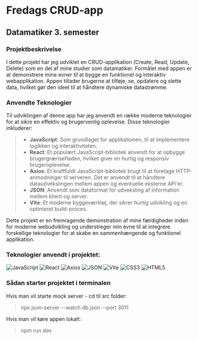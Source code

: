 # Fredags CRUD-app 
## Datamatiker 3. semester

### Projektbeskrivelse
I dette projekt har jeg udviklet en CRUD-applikation (Create, Read, Update, Delete) som en del af mine studier som datamatiker. Formålet med appen er at demonstrere mine evner til at bygge en funktionel og interaktiv webapplikation. Appen tillader brugerne at tilføje, se, opdatere og slette data, hvilket gør den ideel til at håndtere dynamiske datastrømme.

### Anvendte Teknologier

Til udviklingen af denne app har jeg anvendt en række moderne teknologier for at sikre en effektiv og brugervenlig oplevelse. Disse teknologier inkluderer:

> - **JavaScript**: Som grundlaget for applikationen, til at implementere logikken og interaktiviteten.
> - **React**: Et populært JavaScript-bibliotek anvendt for at opbygge brugergrænsefladen, hvilket giver en hurtig og responsiv brugeroplevelse.
> - **Axios**: Et kraftfuldt JavaScript-bibliotek brugt til at foretage HTTP-anmodninger til serveren. Det er anvendt til at håndtere dataudvekslingen mellem appen og eventuelle eksterne API'er.
> - **JSON**: Anvendt som dataformat for udveksling af information mellem klient og server.
> - **Vite**: Et moderne byggeværktøj, der sikrer hurtig udvikling og en optimeret build-proces.


Dette projekt er en fremragende demonstration af mine færdigheder inden for moderne webudvikling og understreger min evne til at integrere forskellige teknologier for at skabe en sammenhængende og funktionel applikation.


### Teknologier anvendt i projektet: 

![JavaScript](https://img.shields.io/badge/JavaScript-%23F7DF1E?style=flat-square&logo=javascript&logoColor=black)
![React](https://img.shields.io/badge/React-%2361DAFB?style=flat-square&logo=react&logoColor=white)
![Axios](https://img.shields.io/badge/Axios-%235A29E4?style=flat-square&logo=axios&logoColor=white)
![JSON](https://img.shields.io/badge/JSON-%23000000?style=flat-square&logo=json&logoColor=white)
![Vite](https://img.shields.io/badge/Vite-%23646CFF?style=flat-square&logo=vite&logoColor=white)
![CSS3](https://img.shields.io/badge/CSS3-%231572B6?style=flat-square&logo=css3&logoColor=white)
![HTML5](https://img.shields.io/badge/HTML5-%23E34F26?style=flat-square&logo=html5&logoColor=white)



### Sådan starter projektet i terminalen

Hvis man vil starte mock server - cd til src folder:
> npx json-server --watch db.json --port 3011

Hvis man vil køre appen lokalt:
> npm run dev           
